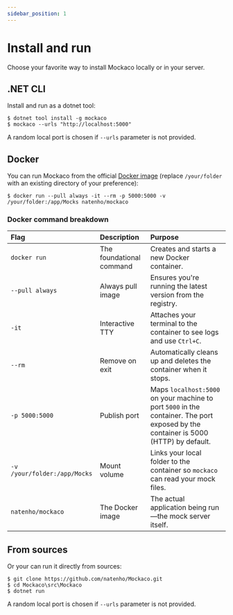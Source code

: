 ```yaml
---
sidebar_position: 1
---
```


# Install and run

Choose your favorite way to install Mockaco locally or in your server.

## .NET CLI

Install and run as a dotnet tool:

```console
$ dotnet tool install -g mockaco
$ mockaco --urls "http://localhost:5000"
```

A random local port is chosen if `--urls` parameter is not provided.

## Docker

You can run Mockaco from the official [Docker image](https://hub.docker.com/r/natenho/mockaco) (replace ```/your/folder``` with an existing directory of your preference):

```console
$ docker run --pull always -it --rm -p 5000:5000 -v /your/folder:/app/Mocks natenho/mockaco
```

### Docker command breakdown
Flag | Description | Purpose |
:--- | :--- | :--- |
`docker run` | The foundational command | Creates and starts a new Docker container. |
`--pull always` | Always pull image | Ensures you're running the latest version from the registry. |
`-it` | Interactive TTY | Attaches your terminal to the container to see logs and use `Ctrl+C`. |
`--rm` | Remove on exit | Automatically cleans up and deletes the container when it stops. |
`-p 5000:5000` | Publish port | Maps `localhost:5000` on your machine to port `5000` in the container. The port exposed by the container is 5000 (HTTP) by default. |
`-v /your/folder:/app/Mocks` | Mount volume | Links your local folder to the container so `mockaco` can read your mock files. |
`natenho/mockaco` | The Docker image | The actual application being run—the mock server itself. |

## From sources

Or your can run it directly from sources:

```console
$ git clone https://github.com/natenho/Mockaco.git
$ cd Mockaco\src\Mockaco
$ dotnet run
```

A random local port is chosen if `--urls` parameter is not provided.
